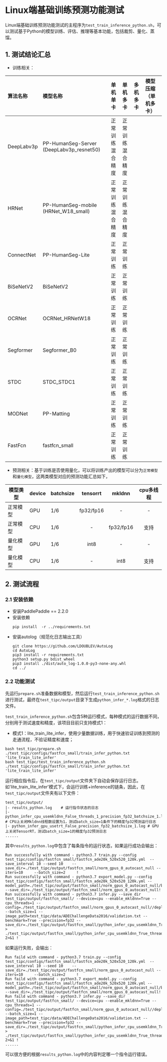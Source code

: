 # Linux端基础训练预测功能测试

Linux端基础训练预测功能测试的主程序为`test_train_inference_python.sh`，可以测试基于Python的模型训练、评估、推理等基本功能，包括裁剪、量化、蒸馏。

## 1. 测试结论汇总

- 训练相关：

| 算法名称 | 模型名称 | 单机单卡 | 单机多卡 | 多机多卡 | 模型压缩（单机多卡） |
|  :----  |   :----  |    :----  |  :----   |  :----   |  :----   |
| DeepLabv3p     |PP-HumanSeg-Server (DeepLabv3p_resnet50)| 正常训练 <br> 混合精度 | 正常训练 <br> 混合精度 |  |  |
|  HRNet     |PP-HumanSeg-mobile (HRNet_W18_small)  |  正常训练 <br> 混合精度 | 正常训练 <br> 混合精度 |  |  |
| ConnectNet | PP-HumanSeg-Lite| 正常训练  | 正常训练  |  |  |
| BiSeNetV2 | BiSeNetV2 | 正常训练  | 正常训练  |  |  |
| OCRNet | OCRNet_HRNetW18 | 正常训练  | 正常训练  |  |  |
| Segformer | Segformer_B0 | 正常训练  | 正常训练  |  |  |
| STDC | STDC_STDC1 | 正常训练  | 正常训练  |  |  |
| MODNet | PP-Matting | 正常训练  | 正常训练  |  |  |
| FastFcn | fastfcn_small | 正常训练  | 正常训练  |  |  |


- 预测相关：基于训练是否使用量化，可以将训练产出的模型可以分为`正常模型`和`量化模型`，这两类模型对应的预测功能汇总如下，

| 模型类型 |device | batchsize | tensorrt | mkldnn | cpu多线程 |
|  ----   |  ---- |   ----   |  :----:  |   :----:   |  :----:  |
| 正常模型 | GPU | 1/6 | fp32/fp16 | - | - |
| 正常模型 | CPU | 1/6 | - | fp32/fp16 | 支持 |
| 量化模型 | GPU | 1/6 | int8 | - | - |
| 量化模型 | CPU | 1/6 | - | int8 | 支持 |

## 2. 测试流程


### 2.1 安装依赖
- 安装PaddlePaddle == 2.2.0
- 安装依赖
    ```
    pip install  -r ../requirements.txt
    ```
- 安装autolog（规范化日志输出工具）
    ```
    git clone https://github.com/LDOUBLEV/AutoLog
    cd AutoLog
    pip3 install -r requirements.txt
    python3 setup.py bdist_wheel
    pip3 install ./dist/auto_log-1.0.0-py3-none-any.whl
    cd ../
    ```


### 2.2 功能测试
先运行`prepare.sh`准备数据和模型，然后运行`test_train_inference_python.sh`进行测试，最终在```test_tipc/output```目录下生成`python_infer_*.log`格式的日志文件。


`test_train_inference_python.sh`包含5种运行模式，每种模式的运行数据不同，分别用于测试速度和精度，该项目目前只支持模式1：

- 模式1：lite_train_lite_infer，使用少量数据训练，用于快速验证训练到预测的走通流程，不验证精度和速度；
```shell
bash test_tipc/prepare.sh ./test_tipc/configs/fastfcn_small/train_infer_python.txt 'lite_train_lite_infer'
bash test_tipc/test_train_inference_python.sh ./test_tipc/configs/fastfcn_small/train_infer_python.txt 'lite_train_lite_infer'
```

运行相应指令后，在`test_tipc/output`文件夹下自动会保存运行日志。如'lite_train_lite_infer'模式下，会运行训练+inference的链条，因此，在`test_tipc/output`文件夹有以下文件：
```
test_tipc/output/
|- results_python.log    # 运行指令状态的日志
|- python_infer_cpu_usemkldnn_False_threads_1_precision_fp32_batchsize_1.log  # CPU上关闭Mkldnn线程数设置为1，测试batch_size=1条件下的精度fp32预测运行日志
|- python_infer_gpu_usetrt_False_precision_fp32_batchsize_1.log # GPU上关闭TensorRT，测试batch_size=1的精度fp32预测日志
......
```

其中`results_python.log`中包含了每条指令的运行状态，如果运行成功会输出：
```
Run successfully with command - python3.7 train.py --config test_tipc/configs/fastfcn_small/fastfcn_ade20k_520x520_120k.yml  --save_interval 10 --seed 10    --save_dir=./test_tipc/output/fastfcn_small/norm_gpus_0_autocast_null --iters=10     --batch_size=2     !  
Run successfully with command - python3.7 export_model.py --config test_tipc/configs/fastfcn_small/fastfcn_ade20k_520x520_120k.yml --model_path=./test_tipc/output/fastfcn_small/norm_gpus_0_autocast_null/best_model/model.pdparams --save_dir=./test_tipc/output/fastfcn_small/norm_gpus_0_autocast_null!
Run successfully with command - python3.7 infer.py --save_dir test_tipc/output/fastfcn_small/ --device=cpu --enable_mkldnn=True --cpu_threads=1 --config=./test_tipc/output/fastfcn_small/norm_gpus_0_autocast_null//deploy.yaml --batch_size=1 --image_path=test_tipc/data/ADEChallengeData2016/validation.txt --benchmark=True --precision=fp32 --save_dir=./test_tipc/output/fastfcn_small/python_infer_cpu_usemkldnn_True_threads_1_precision_fp32_batchsize_1_results   > ./test_tipc/output/fastfcn_small/python_infer_cpu_usemkldnn_True_threads_1_precision_fp32_batchsize_1.log 2>&1 !

```
如果运行失败，会输出：
```
Run faild with command - python3.7 train.py --config test_tipc/configs/fastfcn_small/fastfcn_ade20k_520x520_120k.yml  --save_interval 10 --seed 10    --save_dir=./test_tipc/output/fastfcn_small/norm_gpus_0_autocast_null --iters=10     --batch_size=2     !  
Run faild with command - python3.7 export_model.py --config test_tipc/configs/fastfcn_small/fastfcn_ade20k_520x520_120k.yml --model_path=./test_tipc/output/fastfcn_small/norm_gpus_0_autocast_null/best_model/model.pdparams --save_dir=./test_tipc/output/fastfcn_small/norm_gpus_0_autocast_null!
Run faild with command - python3.7 infer.py --save_dir test_tipc/output/fastfcn_small/ --device=cpu --enable_mkldnn=True --cpu_threads=1 --config=./test_tipc/output/fastfcn_small/norm_gpus_0_autocast_null//deploy.yaml --batch_size=1 --image_path=test_tipc/data/ADEChallengeData2016/validation.txt --benchmark=True --precision=fp32 --save_dir=./test_tipc/output/fastfcn_small/python_infer_cpu_usemkldnn_True_threads_1_precision_fp32_batchsize_1_results   > ./test_tipc/output/fastfcn_small/python_infer_cpu_usemkldnn_True_threads_1_precision_fp32_batchsize_1.log 2>&1 !
......
```
可以很方便的根据`results_python.log`中的内容判定哪一个指令运行错误。
